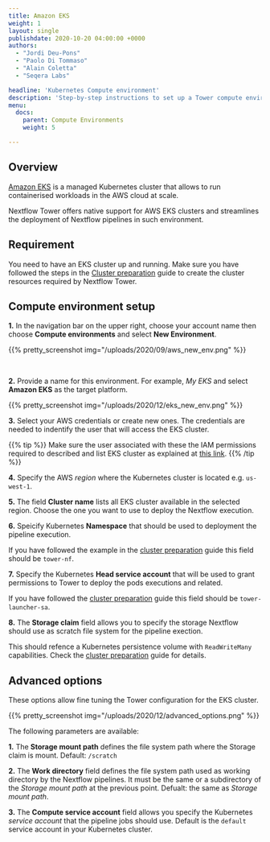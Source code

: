 ```yaml
---
title: Amazon EKS
weight: 1
layout: single
publishdate: 2020-10-20 04:00:00 +0000
authors:
  - "Jordi Deu-Pons"
  - "Paolo Di Tommaso"
  - "Alain Coletta"
  - "Seqera Labs"

headline: 'Kubernetes Compute environment'
description: 'Step-by-step instructions to set up a Tower compute environment for Amazon EKS cluster'
menu:
  docs:
    parent: Compute Environments
    weight: 5

---
```

## Overview

[Amazon EKS](https://aws.amazon.com/eks/) is a managed Kubernetes cluster that allows to run containerised workloads in the AWS cloud at scale.

Nextflow Tower offers native support for AWS EKS clusters and streamlines the deployment
of Nextflow pipelines in such environment.

## Requirement

You need to have an EKS cluster up and running. Make sure you have followed
the steps in the [Cluster preparation](https://github.com/seqeralabs/nf-tower-k8s/blob/master/cluster-preparation.md) guide to create the cluster resources required by Nextflow Tower.


## Compute environment setup  


**1.** In the navigation bar on the upper right, choose your account name then choose **Compute environments** and select **New Environment**.

{{% pretty_screenshot img="/uploads/2020/09/aws_new_env.png" %}}

</br>

**2.** Provide a name for this environment. For example, *My EKS* and select **Amazon EKS** as the target platform.

{{% pretty_screenshot img="/uploads/2020/12/eks_new_env.png" %}}

**3.** Select your AWS credentials or create new ones. The credentials are needed to indentify the user that will access the EKS cluster.

{{% tip %}}
Make sure the user associated with these the IAM permissions required to described and 
list EKS cluster as explained at [this link](https://github.com/seqeralabs/nf-tower-k8s/blob/master/cluster-preparation.md#4-amazon-eks-specific-setting). 
{{% /tip %}}

**4.** Specify the AWS *region* where the Kubernetes cluster is located e.g. `us-west-1`. 

**5.** The field **Cluster name** lists all EKS cluster available in the selected region. Choose the one you want to use to deploy the Nextflow execution.

**6.** Speicify Kubernetes **Namespace** that should be used to deployment the pipeline execution. 

If you have followed the example in the [cluster preparation](https://github.com/seqeralabs/nf-tower-k8s/blob/master/cluster-preparation.md#2-service-account--role-creation) guide this field should be `tower-nf`.

**7.** Specify the Kubernetes **Head service account** that will be used to grant permissions to Tower to deploy the pods executions and related. 

If you have followed the [cluster preparation](https://github.com/seqeralabs/nf-tower-k8s/blob/master/cluster-preparation.md#2-service-account--role-creation) guide this field should be `tower-launcher-sa`. 

**8.** The **Storage claim** field allows you to specify the storage Nextflow should use as 
scratch file system for the pipeline exection. 

This should refence a Kubernetes persistence volume with `ReadWriteMany` capabilities. Check the [cluster preparation](https://github.com/seqeralabs/nf-tower-k8s/blob/master/cluster-preparation.md#3-storage-configuration) guide for details. 


## Advanced options

These options allow fine tuning the Tower configuration for the EKS cluster. 


{{% pretty_screenshot img="/uploads/2020/12/advanced_options.png" %}}
<br>

The following parameters are available:

**1.** The **Storage mount path** defines the file system path where the Storage claim is mount. Default: `/scratch`

**2.** The **Work directory** field defines the file system path used as working directory by the Nextflow pipelines. It must be the same or a subdirectory of the *Storage mount path* at the previous point. Defualt: the same as *Storage mount path*.

**3.** The  **Compute service account** field allows you specify the Kubernetes *service account* that the pipeline jobs should use. Default is the `default` service account in your Kubernetes cluster.
